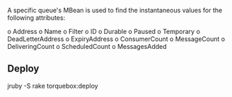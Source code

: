 A specific queue's MBean is used to find the
instantaneous values for the following attributes:
 
o Address 
o Name
o Filter
o ID
o Durable
o Paused
o Temporary
o DeadLetterAddress
o ExpiryAddress
o ConsumerCount
o MessageCount
o DeliveringCount
o ScheduledCount
o MessagesAdded

Deploy
------------------------------------------------------------------------
jruby -S rake torquebox:deploy
